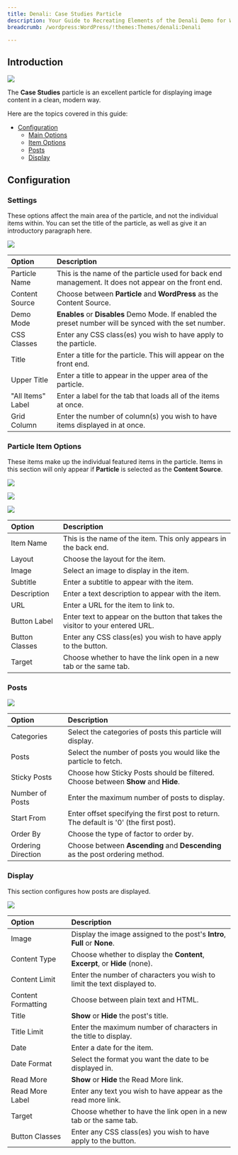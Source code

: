 ```yaml
---
title: Denali: Case Studies Particle
description: Your Guide to Recreating Elements of the Denali Demo for WordPress
breadcrumb: /wordpress:WordPress/!themes:Themes/denali:Denali

---
```


## Introduction

![](assets/particle_case1.jpeg)

The **Case Studies** particle is an excellent particle for displaying image content in a clean, modern way.

Here are the topics covered in this guide:

* [Configuration](#configuration)
    - [Main Options](#settings)
    - [Item Options](#particle-item-options)
    - [Posts](#posts)
    - [Display](#display)

## Configuration

### Settings 

These options affect the main area of the particle, and not the individual items within. You can set the title of the particle, as well as give it an introductory paragraph here.

![](assets/particle_casestudies2.jpg)

| Option            | Description                                                                                             |
| :-----            | :-----                                                                                                  |
| Particle Name     | This is the name of the particle used for back end management. It does not appear on the front end.     |
| Content Source    | Choose between **Particle** and **WordPress** as the Content Source.                                       |
| Demo Mode         | **Enables** or **Disables** Demo Mode. If enabled the preset number will be synced with the set number. |
| CSS Classes       | Enter any CSS class(es) you wish to have apply to the particle.                                         |
| Title             | Enter a title for the particle. This will appear on the front end.                                      |
| Upper Title       | Enter a title to appear in the upper area of the particle.                                              |
| "All Items" Label | Enter a label for the tab that loads all of the items at once.                                          |
| Grid Column       | Enter the number of column(s) you wish to have items displayed in at once.                              |

### Particle Item Options

These items make up the individual featured items in the particle. Items in this section will only appear if **Particle** is selected as the **Content Source**.

![](assets/particle_casestudies3.jpeg)

![](assets/particle_casestudies4.jpeg)

![](assets/particle_casestudies5.jpeg)


| Option         | Description                                                                    |
| :-----         | :-----                                                                         |
| Item Name      | This is the name of the item. This only appears in the back end.               |
| Layout         | Choose the layout for the item.                                                |
| Image          | Select an image to display in the item.                                        |
| Subtitle       | Enter a subtitle to appear with the item.                                      |
| Description    | Enter a text description to appear with the item.                              |
| URL            | Enter a URL for the item to link to.                                           |
| Button Label   | Enter text to appear on the button that takes the visitor to your entered URL. |
| Button Classes | Enter any CSS class(es) you wish to have apply to the button.                  |
| Target         | Choose whether to have the link open in a new tab or the same tab.             |

### Posts

![](assets/particle_casestudies6.jpeg)

| Option             | Description                                                                                  |
| :-----             | :-----                                                                                       |
| Categories         | Select the categories of posts this particle will display.                                   |
| Posts              | Select the number of posts you would like the particle to fetch.                             |
| Sticky Posts       | Choose how Sticky Posts should be filtered. Choose between **Show** and **Hide**.            |
| Number of Posts    | Enter the maximum number of posts to display.                                                |
| Start From         | Enter offset specifying the first post to return. The default is '0' (the first post). |
| Order By           | Choose the type of factor to order by.                                                       |
| Ordering Direction | Choose between **Ascending** and **Descending** as the post ordering method.              |

### Display

This section configures how posts are displayed.

![](assets/particle_casestudies7.jpeg)

| Option             | Description                                                                  |
| :-----             | :-----                                                                       |
| Image              | Display the image assigned to the post's **Intro**, **Full** or **None**. |
| Content Type       | Choose whether to display the **Content**, **Excerpt**, or **Hide** (none).  |
| Content Limit      | Enter the number of characters you wish to limit the text displayed to.      |
| Content Formatting | Choose between plain text and HTML.                                          |
| Title              | **Show** or **Hide** the post's title.                                    |
| Title Limit        | Enter the maximum number of characters in the title to display.              |
| Date               | Enter a date for the item.                                                   |
| Date Format        | Select the format you want the date to be displayed in.                      |
| Read More          | **Show** or **Hide** the Read More link.                                     |
| Read More Label    | Enter any text you wish to have appear as the read more link.                |
| Target             | Choose whether to have the link open in a new tab or the same tab.           |
| Button Classes     | Enter any CSS class(es) you wish to have apply to the button.                |